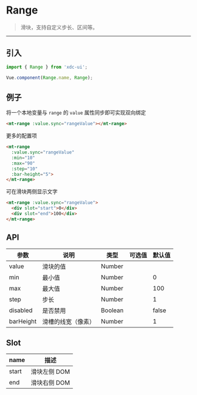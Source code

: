 # Range

> 滑块，支持自定义步长、区间等。

-------------

## 引入

```javascript
import { Range } from 'xdc-ui';

Vue.component(Range.name, Range);
```

## 例子

将一个本地变量与 `range` 的 `value` 属性同步即可实现双向绑定

```html
<mt-range :value.sync="rangeValue"></mt-range>
```

更多的配置项

```html
<mt-range
  :value.sync="rangeValue"
  :min="10"
  :max="90"
  :step="10"
  :bar-height="5">
</mt-range>
```

可在滑块两侧显示文字

```html
<mt-range :value.sync="rangeValue">
  <div slot="start">0</div>
  <div slot="end">100</div>
</mt-range>
```

## API
| 参数 | 说明 | 类型 | 可选值 | 默认值 |
|------|-------|---------|-------|--------|
| value | 滑块的值 | Number | | |
| min | 最小值 | Number | | 0 |
| max | 最大值 | Number | | 100 |
| step | 步长 | Number | | 1 |
| disabled | 是否禁用 | Boolean | | false |
| barHeight | 滑槽的线宽（像素） | Number | | 1 |

## Slot
| name | 描述 |
|------|--------|
| start | 滑块左侧 DOM |
| end | 滑块右侧 DOM |
